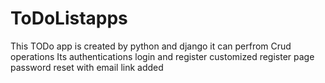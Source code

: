 # ToDoListapps
This TODo app is created by python and django 
it can perfrom Crud operations
Its authentications login and register 
customized register page
password reset  with email link  added

